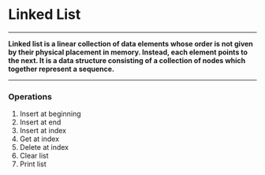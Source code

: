 # Linked List
---
**Linked list is a linear collection of data elements whose order is not given by their physical placement in memory. Instead, each element points to the next. It is a data structure consisting of a collection of nodes which together represent a sequence.**

---

### Operations

1. Insert at beginning
2. Insert at end
3. Insert at index
4. Get at index
5. Delete at index
6. Clear list
7. Print list
